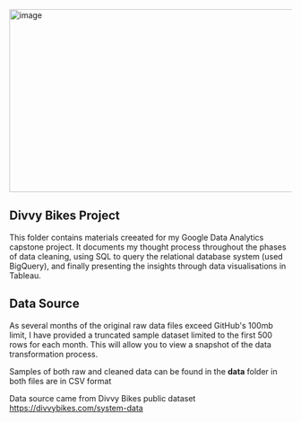 <img width="1142" height="326" alt="image" src="https://github.com/user-attachments/assets/64931e28-781c-4467-9a44-12fd6bedefa7" />


## Divvy Bikes Project 

This folder contains materials creeated for my Google Data Analytics capstone project. It documents my thought process throughout the phases of data cleaning, using SQL to query the relational database system (used BigQuery), and finally presenting the insights through data visualisations in Tableau.  

## Data Source
As several months of the original raw data files exceed GitHub's 100mb limit, I have provided a truncated sample dataset limited to the first 500 rows for each month. This will allow you to view a snapshot of the data transformation process. 

Samples of both raw and cleaned data can be found in the **data** folder in both files are in CSV format 

Data source came from Divvy Bikes public dataset https://divvybikes.com/system-data 
